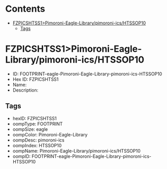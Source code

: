 



Contents
========

* [FZPICSHTSS1>Pimoroni-Eagle-Library/pimoroni-ics/HTSSOP10](#fzpicshtss1pimoroni-eagle-librarypimoroni-icshtssop10)
	* [Tags](#tags)

# FZPICSHTSS1>Pimoroni-Eagle-Library/pimoroni-ics/HTSSOP10

- ID: FOOTPRINT-eagle-Pimoroni-Eagle-Library-pimoroni-ics-HTSSOP10
- Hex ID: FZPICSHTSS1
- Name: 
- Description: 

## Tags

- hexID: FZPICSHTSS1
- oompType: FOOTPRINT
- oompSize: eagle
- oompColor: Pimoroni-Eagle-Library
- oompDesc: pimoroni-ics
- oompIndex: HTSSOP10
- oompName: Pimoroni-Eagle-Library/pimoroni-ics/HTSSOP10
- oompID: FOOTPRINT-eagle-Pimoroni-Eagle-Library-pimoroni-ics-HTSSOP10
